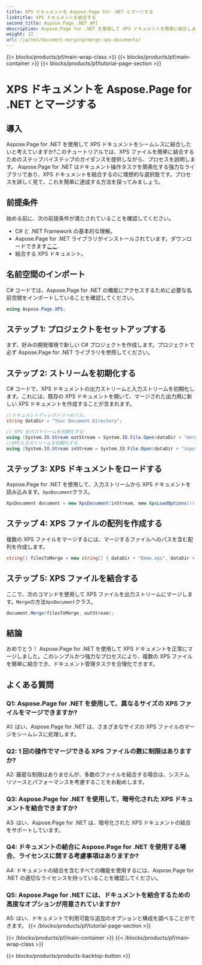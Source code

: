 ```yaml
---
title: XPS ドキュメントを Aspose.Page for .NET とマージする
linktitle: XPS ドキュメントを結合する
second_title: Aspose.Page .NET API
description: Aspose.Page for .NET を使用して XPS ドキュメントを簡単に結合します。シームレスなドキュメント管理については、ステップバイステップのガイドに従ってください。
weight: 12
url: /ja/net/document-merging/merge-xps-documents/
---
```


{{< blocks/products/pf/main-wrap-class >}}
{{< blocks/products/pf/main-container >}}
{{< blocks/products/pf/tutorial-page-section >}}

# XPS ドキュメントを Aspose.Page for .NET とマージする

## 導入

Aspose.Page for .NET を使用して XPS ドキュメントをシームレスに結合したいと考えていますか?このチュートリアルでは、XPS ファイルを簡単に結合するためのステップバイステップのガイダンスを提供しながら、プロセスを説明します。 Aspose.Page for .NET はドキュメント操作タスクを簡素化する強力なライブラリであり、XPS ドキュメントを結合するのに理想的な選択肢です。プロセスを詳しく見て、これを簡単に達成する方法を探ってみましょう。

## 前提条件

始める前に、次の前提条件が満たされていることを確認してください。

- C# と .NET Framework の基本的な理解。
-  Aspose.Page for .NET ライブラリがインストールされています。ダウンロードできます[ここ](https://releases.aspose.com/page/net/).
- 結合する XPS ドキュメント。

## 名前空間のインポート

C# コードでは、Aspose.Page for .NET の機能にアクセスするために必要な名前空間をインポートしていることを確認してください。

```csharp
using Aspose.Page.XPS;
```

## ステップ 1: プロジェクトをセットアップする

まず、好みの開発環境で新しい C# プロジェクトを作成します。プロジェクトで必ず Aspose.Page for .NET ライブラリを参照してください。

## ステップ 2: ストリームを初期化する

C# コードで、XPS ドキュメントの出力ストリームと入力ストリームを初期化します。これには、既存の XPS ドキュメントを開いて、マージされた出力用に新しい XPS ドキュメントを作成することが含まれます。

```csharp
//ドキュメントディレクトリへのパス。
string dataDir = "Your Document Directory";

// XPS 出力ストリームを初期化する
using (System.IO.Stream outStream = System.IO.File.Open(dataDir + "mergedXPSfiles.xps", System.IO.FileMode.OpenOrCreate, System.IO.FileAccess.Write))
//XPS入力ストリームを初期化する
using (System.IO.Stream inStream = System.IO.File.Open(dataDir + "input.xps", System.IO.FileMode.Open))
```

## ステップ 3: XPS ドキュメントをロードする

Aspose.Page for .NET を使用して、入力ストリームから XPS ドキュメントを読み込みます。`XpsDocument`クラス。

```csharp
XpsDocument document = new XpsDocument(inStream, new XpsLoadOptions());
```

## ステップ 4: XPS ファイルの配列を作成する

複数の XPS ファイルをマージするには、マージするファイルへのパスを含む配列を作成します。

```csharp
string[] filesToMerge = new string[] { dataDir + "Demo.xps", dataDir + "sample.xps" };
```

## ステップ 5: XPS ファイルを結合する

ここで、次のコマンドを使用して XPS ファイルを出力ストリームにマージします。`Merge`の方法`XpsDocument`クラス。

```csharp
document.Merge(filesToMerge, outStream);
```

## 結論

おめでとう！ Aspose.Page for .NET を使用して XPS ドキュメントを正常にマージしました。このシンプルかつ強力なプロセスにより、複数の XPS ファイルを簡単に結合でき、ドキュメント管理タスクを合理化できます。

## よくある質問

### Q1: Aspose.Page for .NET を使用して、異なるサイズの XPS ファイルをマージできますか?

A1: はい、Aspose.Page for .NET は、さまざまなサイズの XPS ファイルのマージをシームレスに処理します。

### Q2: 1 回の操作でマージできる XPS ファイルの数に制限はありますか?

A2: 厳密な制限はありませんが、多数のファイルを結合する場合は、システム リソースとパフォーマンスを考慮することをお勧めします。

### Q3: Aspose.Page for .NET を使用して、暗号化された XPS ドキュメントを結合できますか?

A3: はい、Aspose.Page for .NET は、暗号化された XPS ドキュメントの結合をサポートしています。

### Q4: ドキュメントの結合に Aspose.Page for .NET を使用する場合、ライセンスに関する考慮事項はありますか?

A4: ドキュメントの結合を含むすべての機能を使用するには、Aspose.Page for .NET の適切なライセンスを持っていることを確認してください。

### Q5: Aspose.Page for .NET には、ドキュメントを結合するための高度なオプションが用意されていますか?

A5: はい、ドキュメントで利用可能な追加のオプションと構成を調べることができます。
{{< /blocks/products/pf/tutorial-page-section >}}

{{< /blocks/products/pf/main-container >}}
{{< /blocks/products/pf/main-wrap-class >}}

{{< blocks/products/products-backtop-button >}}
